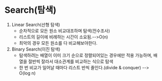 # Search\(탐색\)

1. Linear Search\(선형 탐색\)
   * 순차적으로 모든 원소 비교대조하며 탐색\(전수조사\)
   * 리스트의 길이에 비례하는 시간이 소요됨.--&gt;O\(n\) 
   * 최악의 경우 모든 원소를 다 비교해보야한다.
2. Binary Search\(이진 탐색\)
   * 탐색하려는 배열이 이미 크기 순으로 정렬되어있는 경우에만 적용 가능하며, 배열을 절반씩 잘라서 대소관계를 비교하는 식으로 탐색
   * 한 번 비교가 일어날 때마다 리스트 반씩 줄인다.\(divide & conquer\) --&gt; O\(log n\)

